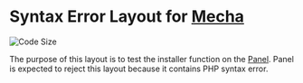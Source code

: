 Syntax Error Layout for [Mecha](https://github.com/mecha-cms/mecha)
===================================================================

![Code Size](https://img.shields.io/github/languages/code-size/mecha-cms/y.syntax-error?color=%23444&style=for-the-badge)

The purpose of this layout is to test the installer function on the [Panel](https://github.com/mecha-cms/x.panel). Panel
is expected to reject this layout because it contains PHP syntax error.